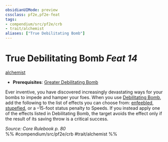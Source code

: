 ```yaml
---
obsidianUIMode: preview
cssclass: pf2e,pf2e-feat
tags:
- compendium/src/pf2e/crb
- trait/alchemist
aliases: ["True Debilitating Bomb"]
---
```

# True Debilitating Bomb  *Feat 14*  
[alchemist](Reference/Rules/Traits/alchemist.md "Alchemist Class Trait")  

- **Prerequisites**: [Greater Debilitating Bomb](greater-debilitating-bomb.md)

Ever inventive, you have discovered increasingly devastating ways for your bombs to impede and hamper your foes. When you use [Debilitating Bomb](debilitating-bomb.md), add the following to the list of effects you can choose from: [enfeebled](conditions.md#Enfeebled), [stupefied](conditions.md#Stupefied), or a –15-foot status penalty to Speeds. If you instead apply one of the effects listed in Debilitating Bomb, the target avoids the effect only if the result of its saving throw is a critical success.

*Source: Core Rulebook p. 80*  
%% #compendium/src/pf2e/crb #trait/alchemist %%
